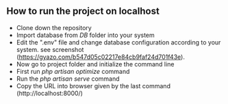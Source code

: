 ## How to run the project on localhost

- Clone down the repository
- Import database from *DB* folder into your system 
- Edit the ".env" file and change database configuration according to your system. see screenshot (https://gyazo.com/b547d05c02217e84cb9faf24d701f43e).
- Now go to project folder and initialize the command line
- First run *php artisan optimize* command
- Run the *php artisan serve* command
- Copy the URL into browser given by the last command (http://localhost:8000/)
